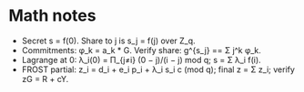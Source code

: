 # Math notes

- Secret s = f(0). Share to j is s_j = f(j) over Z_q.
- Commitments: φ_k = a_k * G. Verify share: g^{s_j} == Σ j^k φ_k.
- Lagrange at 0: λ_i(0) = Π_{j≠i} (0 − j)/(i − j) mod q; s = Σ λ_i f(i).
- FROST partial: z_i = d_i + e_i p_i + λ_i s_i c (mod q); final z = Σ z_i; verify zG = R + cY.
